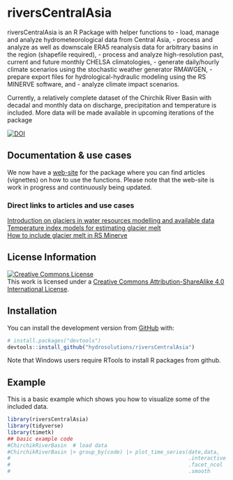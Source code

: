 
<!-- README.md is generated from README.Rmd. Please edit that file -->

# riversCentralAsia

<!-- badges: start -->
<!-- badges: end -->

riversCentralAsia is an R Package with helper functions to - load,
manage and analyze hydrometeorological data from Central Asia, - process
and analyze as well as downscale ERA5 reanalysis data for arbitrary
basins in the region (shapefile required), - process and analyze
high-resolution past, current and future monthly CHELSA climatologies, -
generate daily/hourly climate scenarios using the stochastic weather
generator RMAWGEN, - prepare export files for hydrological-hydraulic
modeling using the RS MINERVE software, and - analyze climate impact
scenarios.

Currently, a relatively complete dataset of the Chirchik River Basin
with decadal and monthly data on discharge, precipitation and
temperature is included. More data will be made available in upcoming
iterations of the package

[![DOI](https://zenodo.org/badge/DOI/10.5281/zenodo.4667422.svg)](https://doi.org/10.5281/zenodo.4667422)

## Documentation & use cases

We now have a
[web-site](https://hydrosolutions.github.io/riversCentralAsia/index.html)
for the package where you can find articles (vignettes) on how to use
the functions. Please note that the web-site is work in progress and
continuously being updated.

### Direct links to articles and use cases

[Introduction on glaciers in water resources modelling and available
data](https://hydrosolutions.github.io/riversCentralAsia/articles/glaciers-01-intro.html)  
[Temperature index models for estimating glacier
melt](https://hydrosolutions.github.io/riversCentralAsia/articles/glaciers-02-DDMWB.html)  
[How to include glacier melt in RS
Minerve](https://hydrosolutions.github.io/riversCentralAsia/articles/glaciers-04-glaciers-RSM.html)

## License Information

<a rel="license" href="http://creativecommons.org/licenses/by-sa/4.0/"><img alt="Creative Commons License" style="border-width:0" src="https://i.creativecommons.org/l/by-sa/4.0/88x31.png" /></a><br />This
work is licensed under a
<a rel="license" href="http://creativecommons.org/licenses/by-sa/4.0/">Creative
Commons Attribution-ShareAlike 4.0 International License</a>.

## Installation

You can install the development version from
[GitHub](https://github.com/) with:

``` r
# install.packages("devtools")
devtools::install_github("hydrosolutions/riversCentralAsia")
```
Note that Windows users require RTools to install R packages from github. 

## Example

This is a basic example which shows you how to visualize some of the
included data.

``` r
library(riversCentralAsia)
library(tidyverse)
library(timetk)
## basic example code
#ChirchikRiverBasin  # load data
#ChirchikRiverBasin |> group_by(code) |> plot_time_series(date,data,
#                                                         .interactive = FALSE,
#                                                         .facet_ncol  = 2,
#                                                         .smooth      = FALSE)
```
